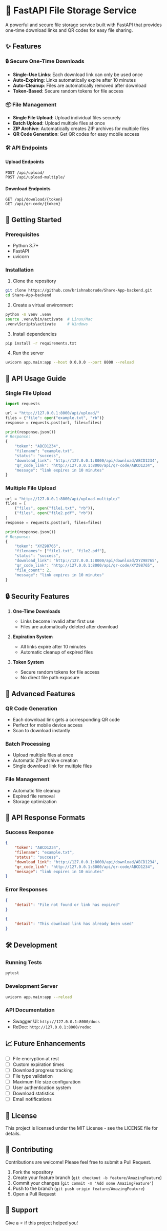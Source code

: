 # 🚀 FastAPI File Storage Service

A powerful and secure file storage service built with FastAPI that provides one-time download links and QR codes for easy file sharing.

## ✨ Features

### 🔒 Secure One-Time Downloads
- **Single-Use Links**: Each download link can only be used once
- **Auto-Expiring**: Links automatically expire after 10 minutes
- **Auto-Cleanup**: Files are automatically removed after download
- **Token-Based**: Secure random tokens for file access

### 📦 File Management
- **Single File Upload**: Upload individual files securely
- **Batch Upload**: Upload multiple files at once
- **ZIP Archive**: Automatically creates ZIP archives for multiple files
- **QR Code Generation**: Get QR codes for easy mobile access

### 🛠️ API Endpoints

#### Upload Endpoints
```http
POST /api/upload/
POST /api/upload-multiple/
```

#### Download Endpoints
```http
GET /api/download/{token}
GET /api/qr-code/{token}
```

## 🚀 Getting Started

### Prerequisites
- Python 3.7+
- FastAPI
- uvicorn

### Installation
1. Clone the repository
```bash
git clone https://github.com/krishnaborude/Share-App-backend.git
cd Share-App-backend
```

2. Create a virtual environment
```bash
python -m venv .venv
source .venv/bin/activate  # Linux/Mac
.venv\Scripts\activate     # Windows
```

3. Install dependencies
```bash
pip install -r requirements.txt
```

4. Run the server
```bash
uvicorn app.main:app --host 0.0.0.0 --port 8000 --reload
```

## 📖 API Usage Guide

### Single File Upload
```python
import requests

url = "http://127.0.0.1:8000/api/upload/"
files = {"file": open("example.txt", "rb")}
response = requests.post(url, files=files)

print(response.json())
# Response:
{
    "token": "ABCD1234",
    "filename": "example.txt",
    "status": "success",
    "download_link": "http://127.0.0.1:8000/api/download/ABCD1234",
    "qr_code_link": "http://127.0.0.1:8000/api/qr-code/ABCD1234",
    "message": "link expires in 10 minutes"
}
```

### Multiple File Upload
```python
url = "http://127.0.0.1:8000/api/upload-multiple/"
files = [
    ("files", open("file1.txt", "rb")),
    ("files", open("file2.pdf", "rb"))
]
response = requests.post(url, files=files)

print(response.json())
# Response:
{
    "token": "XYZ98765",
    "filenames": ["file1.txt", "file2.pdf"],
    "status": "success",
    "download_link": "http://127.0.0.1:8000/api/download/XYZ98765",
    "qr_code_link": "http://127.0.0.1:8000/api/qr-code/XYZ98765",
    "file_count": 2,
    "message": "link expires in 10 minutes"
}
```

## 🔒 Security Features

1. **One-Time Downloads**
   - Links become invalid after first use
   - Files are automatically deleted after download

2. **Expiration System**
   - All links expire after 10 minutes
   - Automatic cleanup of expired files

3. **Token System**
   - Secure random tokens for file access
   - No direct file path exposure

## 🌟 Advanced Features

### QR Code Generation
- Each download link gets a corresponding QR code
- Perfect for mobile device access
- Scan to download instantly

### Batch Processing
- Upload multiple files at once
- Automatic ZIP archive creation
- Single download link for multiple files

### File Management
- Automatic file cleanup
- Expired file removal
- Storage optimization

## 📝 API Response Formats

### Success Response
```json
{
    "token": "ABCD1234",
    "filename": "example.txt",
    "status": "success",
    "download_link": "http://127.0.0.1:8000/api/download/ABCD1234",
    "qr_code_link": "http://127.0.0.1:8000/api/qr-code/ABCD1234",
    "message": "link expires in 10 minutes"
}
```

### Error Responses
```json
{
    "detail": "File not found or link has expired"
}
```
```json
{
    "detail": "This download link has already been used"
}
```

## 🛠️ Development

### Running Tests
```bash
pytest
```

### Development Server
```bash
uvicorn app.main:app --reload
```

### API Documentation
- Swagger UI: `http://127.0.0.1:8000/docs`
- ReDoc: `http://127.0.0.1:8000/redoc`

## 📈 Future Enhancements

- [ ] File encryption at rest
- [ ] Custom expiration times
- [ ] Download progress tracking
- [ ] File type validation
- [ ] Maximum file size configuration
- [ ] User authentication system
- [ ] Download statistics
- [ ] Email notifications

## 📄 License

This project is licensed under the MIT License - see the LICENSE file for details.

## 🤝 Contributing

Contributions are welcome! Please feel free to submit a Pull Request.

1. Fork the repository
2. Create your feature branch (`git checkout -b feature/AmazingFeature`)
3. Commit your changes (`git commit -m 'Add some AmazingFeature'`)
4. Push to the branch (`git push origin feature/AmazingFeature`)
5. Open a Pull Request

## 💖 Support

Give a ⭐️ if this project helped you!
